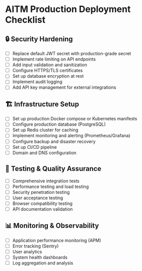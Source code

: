 # AITM Production Deployment Checklist

## 🔒 Security Hardening
- [ ] Replace default JWT secret with production-grade secret
- [ ] Implement rate limiting on API endpoints
- [ ] Add input validation and sanitization
- [ ] Configure HTTPS/TLS certificates
- [ ] Set up database encryption at rest
- [ ] Implement audit logging
- [ ] Add API key management for external integrations

## 🏗️ Infrastructure Setup
- [ ] Set up production Docker compose or Kubernetes manifests
- [ ] Configure production database (PostgreSQL)
- [ ] Set up Redis cluster for caching
- [ ] Implement monitoring and alerting (Prometheus/Grafana)
- [ ] Configure backup and disaster recovery
- [ ] Set up CI/CD pipeline
- [ ] Domain and DNS configuration

## 🧪 Testing & Quality Assurance
- [ ] Comprehensive integration tests
- [ ] Performance testing and load testing
- [ ] Security penetration testing
- [ ] User acceptance testing
- [ ] Browser compatibility testing
- [ ] API documentation validation

## 📊 Monitoring & Observability
- [ ] Application performance monitoring (APM)
- [ ] Error tracking (Sentry)
- [ ] User analytics
- [ ] System health dashboards
- [ ] Log aggregation and analysis
